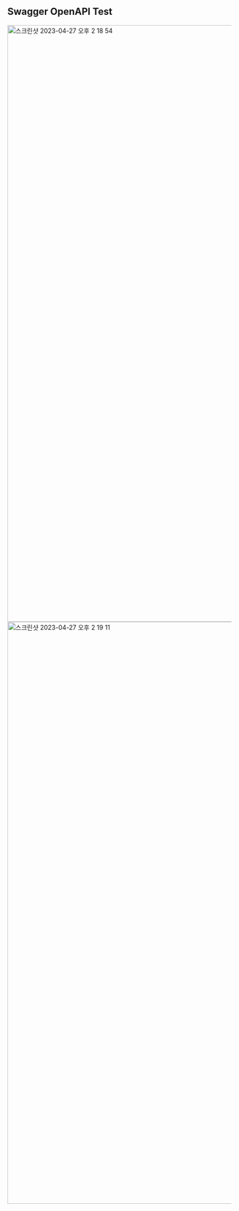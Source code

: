 ## Swagger OpenAPI Test

<img width="1341" alt="스크린샷 2023-04-27 오후 2 18 54" src="https://user-images.githubusercontent.com/77794756/234766114-b3e7cb80-946f-472b-ac91-741f9c94d143.png">
<img width="1308" alt="스크린샷 2023-04-27 오후 2 19 11" src="https://user-images.githubusercontent.com/77794756/234766147-517f7ab1-8f54-458c-be52-5fbd60e47347.png">
